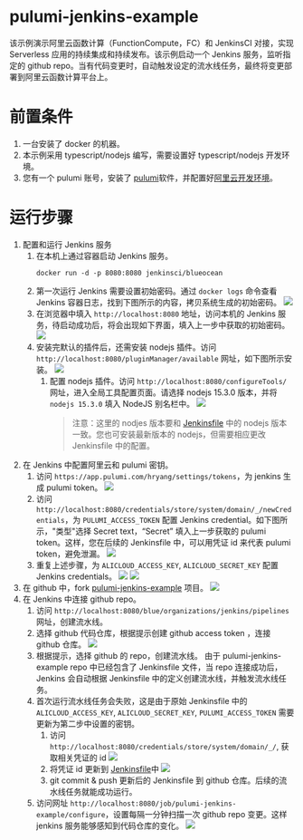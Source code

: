 # pulumi-jenkins-example

该示例演示阿里云函数计算（FunctionCompute，FC）和 JenkinsCI 对接，实现 Serverless 应用的持续集成和持续发布。该示例启动一个 Jenkins 服务，监听指定的 github repo。当有代码变更时，自动触发设定的流水线任务，最终将变更部署到阿里云函数计算平台上。

# 前置条件

1. 一台安装了 docker 的机器。
2. 本示例采用 typescript/nodejs 编写，需要设置好 typescript/nodejs 开发环境。
3. 您有一个 pulumi 账号，安装了 [pulumi](https://www.pulumi.com/docs/get-started/install/)软件，并配置好[阿里云开发环境](https://www.pulumi.com/docs/intro/cloud-providers/alicloud/)。 

# 运行步骤

1. 配置和运行 Jenkins 服务
   1. 在本机上通过容器启动 Jenkins 服务。
      ```
      docker run -d -p 8080:8080 jenkinsci/blueocean
      ```
   2. 第一次运行 Jenkins 需要设置初始密码。通过 `docker logs` 命令查看 Jenkins 容器日志，找到下图所示的内容，拷贝系统生成的初始密码。
      ![](https://cdn.nlark.com/yuque/0/2021/png/995498/1610032169119-48a33e40-f78c-458d-bc48-bd66f834c1fd.png)
   3. 在浏览器中填入 `http://localhost:8080` 地址，访问本机的 Jenkins 服务，待启动成功后，将会出现如下界面，填入上一步中获取的初始密码。
      ![](https://cdn.nlark.com/yuque/0/2021/png/995498/1610032514726-4a86eb2c-95f6-4fee-bc98-47034c5e25dc.png)
   4. 安装完默认的插件后，还需安装 nodejs 插件。访问 `http://localhost:8080/pluginManager/available` 网址，如下图所示安装。
      ![](https://cdn.nlark.com/yuque/0/2021/png/995498/1610037375398-a85c533d-e45d-4398-afad-f981a27c36ff.png)
      1. 配置 nodejs 插件。访问 `http://localhost:8080/configureTools/` 网址，进入全局工具配置页面。请选择 nodejs 15.3.0 版本，并将 `nodejs 15.3.0` 填入 NodeJS 别名栏中。
         ![](https://cdn.nlark.com/yuque/0/2021/png/995498/1610038248343-4540c959-20cf-4717-b656-4d04f0d554c6.png)
         > 注意：这里的 nodjes 版本要和 [Jenkinsfile](Jenkinsfile) 中的 nodejs 版本一致。您也可安装最新版本的 nodejs，但需要相应更改 Jenkinsfile 中的配置。
2. 在 Jenkins 中配置阿里云和 pulumi 密钥。
   1. 访问 `https://app.pulumi.com/hryang/settings/tokens`，为 jenkins 生成 pulumi token。
      ![](https://cdn.nlark.com/yuque/0/2021/png/995498/1610067429403-0ead7af9-dabd-4fa9-be11-e080e7b8e416.png)
   2. 访问 `http://localhost:8080/credentials/store/system/domain/_/newCredentials`，为 `PULUMI_ACCESS_TOKEN` 配置 Jenkins credential。如下图所示，"类型"选择 Secret text，“Secret” 填入上一步获取的 pulumi token。这样，您在后续的 Jenkinsfile 中，可以用凭证 id 来代表 pulumi token，避免泄漏。
      ![](https://cdn.nlark.com/yuque/0/2021/png/995498/1610067757229-6dd5fbe0-4f75-4600-8400-64d20f3f9746.png)
   3. 重复上述步骤，为 `ALICLOUD_ACCESS_KEY`, `ALICLOUD_SECRET_KEY` 配置 Jenkins credentials。 
      ![](https://cdn.nlark.com/yuque/0/2021/png/995498/1610068033776-b9e0d12e-fa33-4048-9405-d822a34fd706.png)
      ![](https://cdn.nlark.com/yuque/0/2021/png/995498/1610068186006-f5009d10-6d83-473c-b25a-ba59783317a7.png)
3. 在 github 中，fork [pulumi-jenkins-example](https://github.com/hryang/pulumi-jenkins-example) 项目。
   ![](https://cdn.nlark.com/yuque/0/2021/png/995498/1610064328310-793fde1e-629a-482a-8fe2-b75203ad33b5.png)
4. 在 Jenkins 中连接 github repo。
   1. 访问 `http://localhost:8080/blue/organizations/jenkins/pipelines` 网址，创建流水线。
   2. 选择 github 代码仓库，根据提示创建 github access token ，连接 github 仓库。
      ![](https://cdn.nlark.com/yuque/0/2021/png/995498/1610063690378-c85c11f6-d83c-49b2-b9c8-cde51edb9a09.png)
   3. 根据提示，选择 github 的 repo，创建流水线。 由于 pulumi-jenkins-example repo 中已经包含了 Jenkinsfile 文件，当 repo 连接成功后，Jenkins 会自动根据 Jenkinsfile 中的定义创建流水线，并触发流水线任务。
   4. 首次运行流水线任务会失败，这是由于原始 Jenkinsfile 中的 `ALICLOUD_ACCESS_KEY`, `ALICLOUD_SECRET_KEY`, `PULUMI_ACCESS_TOKEN` 需要更新为第二步中设置的密钥。
      1. 访问 `http://localhost:8080/credentials/store/system/domain/_/`, 获取相关凭证的 id
         ![](https://cdn.nlark.com/yuque/0/2021/png/995498/1610081643961-0986d850-09f1-4036-a67b-43bec44a5322.png)
      2. 将凭证 id 更新到 [Jenkinsfile](Jenkinsfile)中
         ![](https://cdn.nlark.com/yuque/0/2021/png/995498/1610081788605-0d03e458-6ffb-4191-a609-3a8b62749b72.png)
      3. git commit & push 更新后的 Jenkinsfile 到 github 仓库。后续的流水线任务就能成功运行。
   5. 访问网址 `http://localhost:8080/job/pulumi-jenkins-example/configure`，设置每隔一分钟扫描一次 github repo 变更。这样 jenkins 服务能够感知到代码仓库的变化。
       ![](https://cdn.nlark.com/yuque/0/2021/png/995498/1610082409450-16fb0c47-8127-4e4f-8a7a-59503d54c28f.png)
